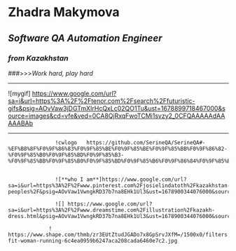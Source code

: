 # **Zhadra Makymova**
## *Software QA Automation Engineer*
### ***from Kazakhstan***

###>>>*Work hard, play hard*


***
![mygif] https://www.google.com/url?sa=i&url=https%3A%2F%2Ftenor.com%2Fsearch%2Ffuturistic-gifs&psig=AOvVaw3jDGTmXIrHcQxLc02QO1Tu&ust=1678899718467000&source=images&cd=vfe&ved=0CA8QjRxqFwoTCMi1svzy2_0CFQAAAAAdAAAAABAb
***

                   !cwlogo   https://github.com/SerineQA/SerineQA#-%EF%B8%8F%F0%9F%86%83%F0%9F%85%BE%F0%9F%85%BE%F0%9F%85%BB%F0%9F%86%82-%F0%9F%85%B0%F0%9F%85%BD%F0%9F%85%B3-%F0%9F%85%BB%F0%9F%85%B0%F0%9F%85%BD%F0%9F%85%B6%F0%9F%86%84%F0%9F%85%B0%F0%9F%85%B6%F0%9F%85%B4%F0%9F%86%82     
                   
                   
                   ![**who I am**]https://www.google.com/url?sa=i&url=https%3A%2F%2Fwww.pinterest.com%2Fjosielindatoth%2Fkazakhstan-peoples%2F&psig=AOvVaw1VwngkRD37b7na8EHk1Ul3&ust=1678900344076000&source=images&cd=vfe&ved=0CBAQjRxqFwoTCODUj6f12_0CFQAAAAAdAAAAABAg
                   
                   ![] https://www.google.com/url?sa=i&url=https%3A%2F%2Fwww.dreamstime.com%2Fillustration%2Fkazakh-dress.html&psig=AOvVaw1VwngkRD37b7na8EHk1Ul3&ust=1678900344076000&source=images&cd=vfe&ved=0CBAQjRxqFwoTCODUj6f12_0CFQAAAAAdAAAAABBm
                  
                 ! https://www.shape.com/thmb/zr3EUtZtudJGADo7x8GpSrvJXfM=/1500x0/filters:no_upscale():max_bytes(150000):strip_icc()/1200-fit-woman-running-6c4ea0959b6247aca208cada6460e7c2.jpg
                 
         
                   
